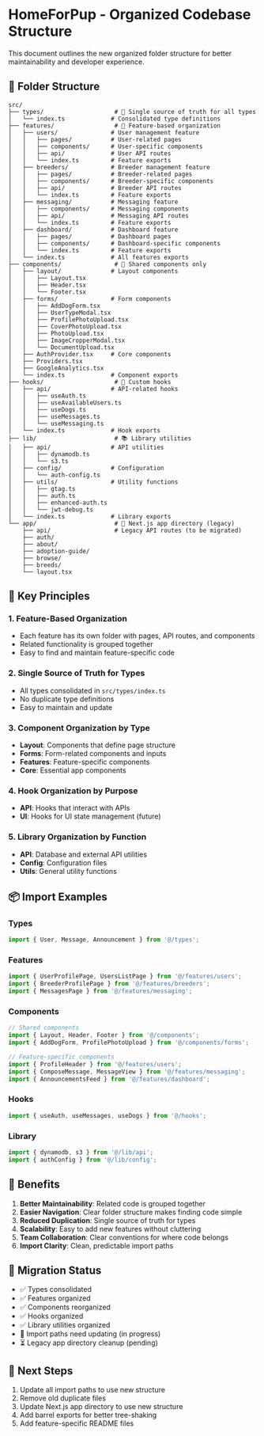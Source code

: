 # HomeForPup - Organized Codebase Structure

This document outlines the new organized folder structure for better maintainability and developer experience.

## 📁 Folder Structure

```
src/
├── types/                    # 🎯 Single source of truth for all types
│   └── index.ts             # Consolidated type definitions
├── features/                 # 🚀 Feature-based organization
│   ├── users/               # User management feature
│   │   ├── pages/           # User-related pages
│   │   ├── components/      # User-specific components
│   │   ├── api/             # User API routes
│   │   └── index.ts         # Feature exports
│   ├── breeders/            # Breeder management feature
│   │   ├── pages/           # Breeder-related pages
│   │   ├── components/      # Breeder-specific components
│   │   ├── api/             # Breeder API routes
│   │   └── index.ts         # Feature exports
│   ├── messaging/           # Messaging feature
│   │   ├── components/      # Messaging components
│   │   ├── api/             # Messaging API routes
│   │   └── index.ts         # Feature exports
│   ├── dashboard/           # Dashboard feature
│   │   ├── pages/           # Dashboard pages
│   │   ├── components/      # Dashboard-specific components
│   │   └── index.ts         # Feature exports
│   └── index.ts             # All features exports
├── components/               # 🧩 Shared components only
│   ├── layout/              # Layout components
│   │   ├── Layout.tsx
│   │   ├── Header.tsx
│   │   └── Footer.tsx
│   ├── forms/               # Form components
│   │   ├── AddDogForm.tsx
│   │   ├── UserTypeModal.tsx
│   │   ├── ProfilePhotoUpload.tsx
│   │   ├── CoverPhotoUpload.tsx
│   │   ├── PhotoUpload.tsx
│   │   ├── ImageCropperModal.tsx
│   │   └── DocumentUpload.tsx
│   ├── AuthProvider.tsx     # Core components
│   ├── Providers.tsx
│   ├── GoogleAnalytics.tsx
│   └── index.ts             # Component exports
├── hooks/                    # 🎣 Custom hooks
│   ├── api/                 # API-related hooks
│   │   ├── useAuth.ts
│   │   ├── useAvailableUsers.ts
│   │   ├── useDogs.ts
│   │   ├── useMessages.ts
│   │   └── useMessaging.ts
│   └── index.ts             # Hook exports
├── lib/                      # 📚 Library utilities
│   ├── api/                 # API utilities
│   │   ├── dynamodb.ts
│   │   └── s3.ts
│   ├── config/              # Configuration
│   │   └── auth-config.ts
│   ├── utils/               # Utility functions
│   │   ├── gtag.ts
│   │   ├── auth.ts
│   │   ├── enhanced-auth.ts
│   │   └── jwt-debug.ts
│   └── index.ts             # Library exports
└── app/                      # 📱 Next.js app directory (legacy)
    ├── api/                  # Legacy API routes (to be migrated)
    ├── auth/
    ├── about/
    ├── adoption-guide/
    ├── browse/
    ├── breeds/
    └── layout.tsx
```

## 🎯 Key Principles

### 1. **Feature-Based Organization**
- Each feature has its own folder with pages, API routes, and components
- Related functionality is grouped together
- Easy to find and maintain feature-specific code

### 2. **Single Source of Truth for Types**
- All types consolidated in `src/types/index.ts`
- No duplicate type definitions
- Easy to maintain and update

### 3. **Component Organization by Type**
- **Layout**: Components that define page structure
- **Forms**: Form-related components and inputs
- **Features**: Feature-specific components
- **Core**: Essential app components

### 4. **Hook Organization by Purpose**
- **API**: Hooks that interact with APIs
- **UI**: Hooks for UI state management (future)

### 5. **Library Organization by Function**
- **API**: Database and external API utilities
- **Config**: Configuration files
- **Utils**: General utility functions

## 📦 Import Examples

### Types
```typescript
import { User, Message, Announcement } from '@/types';
```

### Features
```typescript
import { UserProfilePage, UsersListPage } from '@/features/users';
import { BreederProfilePage } from '@/features/breeders';
import { MessagesPage } from '@/features/messaging';
```

### Components
```typescript
// Shared components
import { Layout, Header, Footer } from '@/components';
import { AddDogForm, ProfilePhotoUpload } from '@/components/forms';

// Feature-specific components
import { ProfileHeader } from '@/features/users';
import { ComposeMessage, MessageView } from '@/features/messaging';
import { AnnouncementsFeed } from '@/features/dashboard';
```

### Hooks
```typescript
import { useAuth, useMessages, useDogs } from '@/hooks';
```

### Library
```typescript
import { dynamodb, s3 } from '@/lib/api';
import { authConfig } from '@/lib/config';
```

## 🚀 Benefits

1. **Better Maintainability**: Related code is grouped together
2. **Easier Navigation**: Clear folder structure makes finding code simple
3. **Reduced Duplication**: Single source of truth for types
4. **Scalability**: Easy to add new features without cluttering
5. **Team Collaboration**: Clear conventions for where code belongs
6. **Import Clarity**: Clean, predictable import paths

## 🔄 Migration Status

- ✅ Types consolidated
- ✅ Features organized
- ✅ Components reorganized
- ✅ Hooks organized
- ✅ Library utilities organized
- 🔄 Import paths need updating (in progress)
- ⏳ Legacy app directory cleanup (pending)

## 📝 Next Steps

1. Update all import paths to use new structure
2. Remove old duplicate files
3. Update Next.js app directory to use new structure
4. Add barrel exports for better tree-shaking
5. Add feature-specific README files
